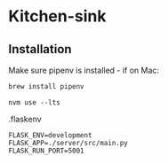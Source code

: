 # Kitchen-sink

## Installation

Make sure pipenv is installed - if on Mac:

```bash
brew install pipenv
```

```node
nvm use --lts
```

.flaskenv
```node
FLASK_ENV=development
FLASK_APP=./server/src/main.py
FLASK_RUN_PORT=5001
```
